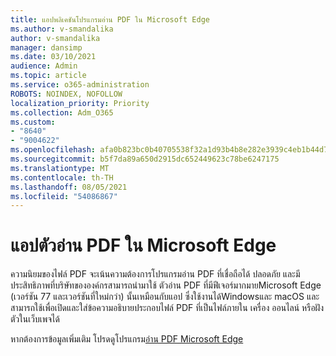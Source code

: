 ```yaml
---
title: แอปพลิเคชันโปรแกรมอ่าน PDF ใน Microsoft Edge
ms.author: v-smandalika
author: v-smandalika
manager: dansimp
ms.date: 03/10/2021
audience: Admin
ms.topic: article
ms.service: o365-administration
ROBOTS: NOINDEX, NOFOLLOW
localization_priority: Priority
ms.collection: Adm_O365
ms.custom:
- "8640"
- "9004622"
ms.openlocfilehash: afa0b823bc0b40705538f32a1d93b4b8e282e3939c4eb1b44d788cf78e7cfc24
ms.sourcegitcommit: b5f7da89a650d2915dc652449623c78be6247175
ms.translationtype: MT
ms.contentlocale: th-TH
ms.lasthandoff: 08/05/2021
ms.locfileid: "54086867"
---
```

# <a name="pdf-reader-app-in-microsoft-edge"></a>แอปตัวอ่าน PDF ใน Microsoft Edge

ความนิยมของไฟล์ PDF จะเน้นความต้องการโปรแกรมอ่าน PDF ที่เชื่อถือได้ ปลอดภัย และมีประสิทธิภาพที่บริษัทขององค์กรสามารถนํามาใช้ ตัวอ่าน PDF ที่มีฟีเจอร์มากมายMicrosoft Edge (เวอร์ชัน 77 และเวอร์ชันที่ใหม่กว่า) นั้นเหมือนกับแอป ซึ่งใช้งานได้Windowsและ macOS และสามารถใช้เพื่อเปิดและใส่ข้อความอธิบายประกอบไฟล์ PDF ที่เป็นไฟล์ภายใน เครื่อง ออนไลน์ หรือฝังตัวในเว็บเพจได้

หากต้องการข้อมูลเพิ่มเติม โปรดดูโปรแกรม[อ่าน PDF Microsoft Edge](https://docs.microsoft.com/deployedge/microsoft-edge-pdf)
